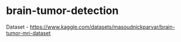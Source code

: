 # brain-tumor-detection

Dataset - https://www.kaggle.com/datasets/masoudnickparvar/brain-tumor-mri-dataset

